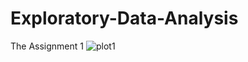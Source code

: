Exploratory-Data-Analysis
=========================

The Assignment 1
![plot1](https://cloud.githubusercontent.com/assets/8163693/4967812/592a28b2-6826-11e4-997c-232651d105d2.png)
